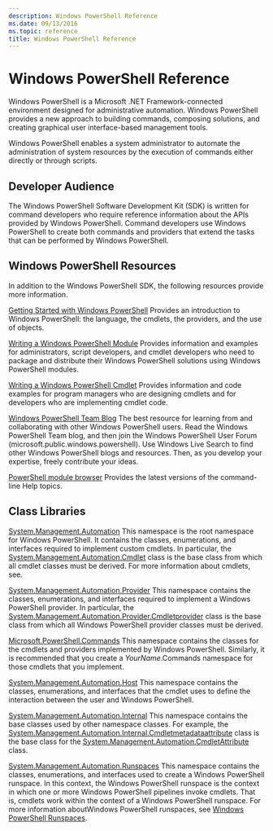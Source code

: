 ```yaml
---
description: Windows PowerShell Reference
ms.date: 09/13/2016
ms.topic: reference
title: Windows PowerShell Reference
---
```

# Windows PowerShell Reference

Windows PowerShell is a Microsoft .NET Framework-connected environment designed for administrative
automation. Windows PowerShell provides a new approach to building commands, composing solutions,
and creating graphical user interface-based management tools.

Windows PowerShell enables a system administrator to automate the administration of system resources
by the execution of commands either directly or through scripts.

## Developer Audience

The Windows PowerShell Software Development Kit (SDK) is written for command developers who require
reference information about the APIs provided by Windows PowerShell. Command developers use Windows
PowerShell to create both commands and providers that extend the tasks that can be performed by
Windows PowerShell.

## Windows PowerShell Resources

In addition to the Windows PowerShell SDK, the following resources provide more information.

[Getting Started with Windows PowerShell](/powershell/scripting/getting-started/getting-started-with-windows-powershell)
Provides an introduction to Windows PowerShell: the language, the cmdlets, the providers, and the
use of objects.

[Writing a Windows PowerShell Module](./module/writing-a-windows-powershell-module.md) Provides
information and examples for administrators, script developers, and cmdlet developers who need to
package and distribute their Windows PowerShell solutions using Windows PowerShell modules.

[Writing a Windows PowerShell Cmdlet](./cmdlet/writing-a-windows-powershell-cmdlet.md) Provides
information and code examples for program managers who are designing cmdlets and for developers who
are implementing cmdlet code.

[Windows PowerShell Team Blog](https://devblogs.microsoft.com/powershell/) The best resource for
learning from and collaborating with other Windows PowerShell users. Read the Windows PowerShell
Team blog, and then join the Windows PowerShell User Forum (microsoft.public.windows.powershell).
Use Windows Live Search to find other Windows PowerShell blogs and resources. Then, as you develop
your expertise, freely contribute your ideas.

[PowerShell module browser](/powershell/module/) Provides the latest versions of the command-line
Help topics.

## Class Libraries

[System.Management.Automation](/dotnet/api/System.Management.Automation) This namespace is the root
namespace for Windows PowerShell. It contains the classes, enumerations, and interfaces required to
implement custom cmdlets. In particular, the
[System.Management.Automation.Cmdlet](/dotnet/api/System.Management.Automation.Cmdlet) class is the
base class from which all cmdlet classes must be derived. For more information about cmdlets, see.

[System.Management.Automation.Provider](/dotnet/api/System.Management.Automation.Provider) This
namespace contains the classes, enumerations, and interfaces required to implement a Windows
PowerShell provider. In particular, the
[System.Management.Automation.Provider.Cmdletprovider](/dotnet/api/System.Management.Automation.Provider.CmdletProvider)
class is the base class from which all Windows PowerShell provider classes must be derived.

[Microsoft.PowerShell.Commands](/dotnet/api/Microsoft.PowerShell.Commands) This namespace contains
the classes for the cmdlets and providers implemented by Windows PowerShell. Similarly, it is
recommended that you create a *YourName*.Commands namespace for those cmdlets that you implement.

[System.Management.Automation.Host](/dotnet/api/System.Management.Automation.Host) This namespace
contains the classes, enumerations, and interfaces that the cmdlet uses to define the interaction
between the user and Windows PowerShell.

[System.Management.Automation.Internal](/dotnet/api/System.Management.Automation.Internal) This
namespace contains the base classes used by other namespace classes. For example, the
[System.Management.Automation.Internal.Cmdletmetadataattribute](/dotnet/api/System.Management.Automation.Internal.CmdletMetadataAttribute)
class is the base class for the
[System.Management.Automation.CmdletAttribute](/dotnet/api/System.Management.Automation.CmdletAttribute)
class.

[System.Management.Automation.Runspaces](/dotnet/api/System.Management.Automation.Runspaces) This
namespace contains the classes, enumerations, and interfaces used to create a Windows PowerShell
runspace. In this context, the Windows PowerShell runspace is the context in which one or more
Windows PowerShell pipelines invoke cmdlets. That is, cmdlets work within the context of a Windows
PowerShell runspace. For more information aboutWindows PowerShell runspaces, see
[Windows PowerShell Runspaces](hosting/creating-runspaces.md).
